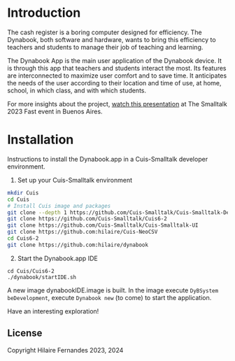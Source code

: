 # Introduction

The cash register is a boring computer designed for efficiency. The
Dynabook, both software and hardware, wants to bring this efficiency
to teachers and students to manage their job of teaching and learning.

The Dynabook App is the main user application of the Dynabook
device. It is through this app that teachers and students interact the
most. Its features are interconnected to maximize user comfort and to
save time. It anticipates the needs of the user according to their
location and time of use, at home, school, in which class, and with
which students.

For more insights about the project, [watch this
presentation](https://youtu.be/DBjJrAZSEHs?si=y1hHnFLp9mI_8yN9) at The
Smalltalk 2023 Fast event in Buenos Aires.

# Installation

Instructions to install the Dynabook.app in a Cuis-Smalltalk developer
environment.

1. Set up your Cuis-Smalltalk environment
```bash
mkdir Cuis
cd Cuis
# Install Cuis image and packages
git clone --depth 1 https://github.com/Cuis-Smalltalk/Cuis-Smalltalk-Dev
git clone https://github.com/Cuis-Smalltalk/Cuis6-2
git clone https://github.com/Cuis-Smalltalk/Cuis-Smalltalk-UI
git clone https://github.com:hilaire/Cuis-NeoCSV
cd Cuis6-2
git clone https://github.com:hilaire/dynabook
```

2. Start the Dynabook.app IDE
```
cd Cuis/Cuis6-2
./dynabook/startIDE.sh
```
A new image dynabookIDE.image is built. In the image execute
`DyBSystem beDevelopment`, execute `Dynabook new` (to come) to start the
application.

Have an interesting exploration!

## License

Copyright Hilaire Fernandes 2023, 2024
